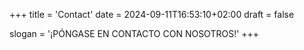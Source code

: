 +++
title = 'Contact'
date = 2024-09-11T16:53:10+02:00
draft = false

slogan = '¡PÓNGASE EN CONTACTO CON NOSOTROS!'
+++
